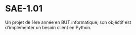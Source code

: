 # SAE-1.01
Un projet de 1ère année en BUT informatique, son objectif est d'implémenter un besoin client en Python.
